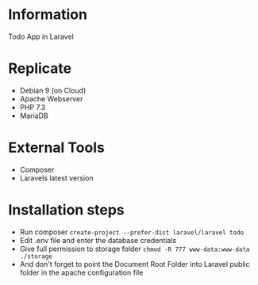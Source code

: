 # Information
Todo App in Laravel

# Replicate
- Debian 9 (on Cloud)
- Apache Webserver
- PHP 7.3
- MariaDB

# External Tools
- Composer
- Laravels latest version

# Installation steps
- Run composer `create-project --prefer-dist laravel/laravel todo`
- Edit .env file and enter the database credentials
- Give full permission to storage folder `chmod -R 777 www-data:www-data ./storage`
- And don't forget to point the Document Root Folder into Laravel public folder in the apache configuration file
